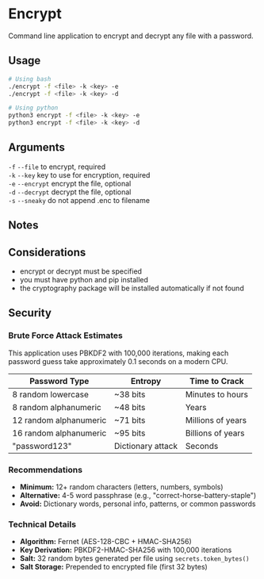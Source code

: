 # Encrypt

Command line application to encrypt and decrypt any file with a password.

## Usage

```bash
# Using bash
./encrypt -f <file> -k <key> -e
./encrypt -f <file> -k <key> -d

# Using python
python3 encrypt -f <file> -k <key> -e
python3 encrypt -f <file> -k <key> -d
```

## Arguments

`-f` `--file` to encrypt, required  
`-k` `--key` key to use for encryption, required  
`-e` `--encrypt` encrypt the file, optional  
`-d` `--decrypt` decrypt the file, optional  
`-s` `--sneaky` do not append .enc to filename  

## Notes



## Considerations

- encrypt or decrypt must be specified
- you must have python and pip installed
- the cryptography package will be installed automatically if not found

## Security

### Brute Force Attack Estimates

This application uses PBKDF2 with 100,000 iterations, making each password guess take approximately 0.1 seconds on a modern CPU.

| Password Type | Entropy | Time to Crack |
|--------------|---------|---------------|
| 8 random lowercase | ~38 bits | Minutes to hours |
| 8 random alphanumeric | ~48 bits | Years |
| 12 random alphanumeric | ~71 bits | Millions of years |
| 16 random alphanumeric | ~95 bits | Billions of years |
| "password123" | Dictionary attack | Seconds |

### Recommendations

- **Minimum:** 12+ random characters (letters, numbers, symbols)
- **Alternative:** 4-5 word passphrase (e.g., "correct-horse-battery-staple")
- **Avoid:** Dictionary words, personal info, patterns, or common passwords

### Technical Details

- **Algorithm:** Fernet (AES-128-CBC + HMAC-SHA256)
- **Key Derivation:** PBKDF2-HMAC-SHA256 with 100,000 iterations
- **Salt:** 32 random bytes generated per file using `secrets.token_bytes()`
- **Salt Storage:** Prepended to encrypted file (first 32 bytes)